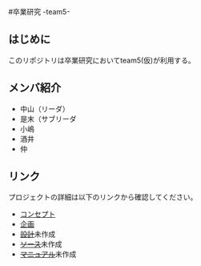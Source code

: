 #卒業研究 -team5-

## はじめに
このリポジトリは卒業研究においてteam5(仮)が利用する。

## メンバ紹介
- 中山（リーダ）
- 是末（サブリーダ
- 小嶋
- 酒井
- 仲

## リンク
プロジェクトの詳細は以下のリンクから確認してください。
- [コンセプト](01.concept/README.md)
- [企画](02.paln/README.md)
- [~~設計~~](03.design/README.md)未作成
- [~~ソース~~](04.source/README.md)未作成
- [~~マニュアル~~](05.manual/README.md)未作成
